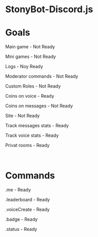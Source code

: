 # StonyBot-Discord.js


<h1>Goals</h1>

Main game - Not Ready

Mini games - Not Ready

Logs - Noy Ready

Moderator commands - Not Ready 

Custom Roles - Not Ready

Coins on voice - Ready

Coins on messages - Not Ready

Site - Not Ready

Track messages stats - Ready

Track voice stats - Ready

Privat rooms - Ready

<br>

<h1>Commands</h1>

.me - Ready

.leaderboard - Ready

.voiceCreate - Ready

.badge - Ready

.status - Ready

